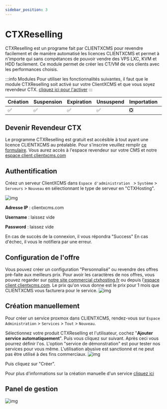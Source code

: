 ```yaml
---
sidebar_position: 3
---
```


# CTXReselling
CTXReselling est un programe fait par CLIENTXCMS pour revendre facilement et de manière automatisé les licences CLIENTXCMS et permet à n'importe qui sans compétances de pouvoir vendre des VPS LXC, KVM et HDD facilement. Ce module permet de créer les CT/VM de vos clients avec les performances choisis.

:::info Modules
Pour utiliser les fonctionnalités suivantes, il faut que le module CTXReselling soit activé sur votre ClientXCMS et que vous soyez revendeur CTX. [cliquez ici pour l'activer](../)
:::

| Création 	| Suspension 	| Expiration 	| Unsuspend 	| Importation 	| Options 	|  Amélioration 	|
|----------	|------------	|------------	|-----------	|------------	|--------	|--------	|
|     ✅    	|      ✅     	|      ✅     	|     ✅     	|      ❎      	|    ❎    	|   ❎    	|
## Devenir Revendeur CTX
Le programme CTXReselling est gratuit est accésible à tout ayant une licence CLIENTXCMS au préalable. Pour s'inscrire veuillez remplir [ce formulaire](https://clientxcms.com/reselling#contact). Vous aurez accès à l'espace revendeur sur votre CMS et notre [espace client clientxcms.com](https://clientxcms.com/client/reselling)

## Authentification
Créez un serveur ClientXCMS dans `Espace d'administration ` > `Système` > `Serveurs` > `Nouveau` en sélectionnant le type de serveur en "CTXHosting".

![img](https://media.discordapp.net/attachments/475073153509490689/1158072873756409906/image.png?ex=651aeae9&is=65199969&hm=337ddcb4124c54a987b8dc24406f79c3ece2d89c47a5ce437806f996e049b96e&)

**Adresse IP** : clientxcms.com

**Username** : laissez vide

**Password** : laissez vide

En cas de succès de la connexion, il vous répondra "Success"
En cas d'échec, il vous le notifiera par une erreur.

## Configuration de l'offre
Vous pouvez créer un configuration "Personnalisé" ou revendre des offres pré-faite aux meilleurs prix. Pour avoir les caractères de nos offres, vous pouvez regarder sur [notre site commercial ctxhosting.fr](https://ctxhosting.fr) ou depuis l['espace client clientxcms.com](https://clientxcms.com/client/reselling).
Le prix qu'on vous donne est le prix pour 1 mois que CLIENTXCMS vous facturera pour le service.
![img](https://media.discordapp.net/attachments/475073153509490689/1158077540922048733/image.png?ex=651aef41&is=65199dc1&hm=ac9f070cb80f4f5c56db75fa9ddf007858501d62973d57f86aa1e157653a5dfb)
## Création manuellement
Pour créer un service proxmox dans CLIENTXCMS, rendez-vous sur `Espace Administration` > `Services` > `Tout` > `Nouveau`.

Sélectionnez votre produit CTXReselling et l'utilisateur, cochez "**Ajouter service automatiquement**". Puis vous cliquez sur suivant.
Après ceci vous pourrez définir l'os. L'option "service de démonstration" est pour tester nos services pour vous même. L'utilisation abusive est sanctionné et ne peut pas être utilisé à des fins commerciaux.
![img](https://media.discordapp.net/attachments/475073153509490689/1158088471961939968/image.png?ex=651af96f&is=6519a7ef&hm=b9bc3b026a4c37d360521d7213abaa2c8949ee2048aa63051e25c334394aa27a)

Puis cliquez sur "Créer".

Pour plus d'informations sur la création manuelle d'un service [cliquez ici](../../store/services#création-de-service)

## Panel de gestion
![img](https://clientxcms.com/Themes/CLIENTXCMS/images/CLIENTXCMS/reselling/resellinghome.png)

